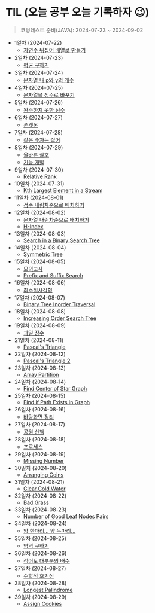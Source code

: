 # TIL (오늘 공부 오늘 기록하자 😉)
> 코딩테스트 준비(JAVA): 2024-07-23 ~ 2024-09-02
+ 1일차 (2024-07-22)
  + [자연수 뒤집어 배열로 만들기](https://github.com/subbangE/codingTest-study/blob/master/src/Day_1/array.md)
+ 2일차 (2024-07-23)
  + [평균 구하기](https://github.com/subbangE/codingTest-study/blob/master/src/Day_2/array2.md)
+ 3일차 (2024-07-24)
  + [문자열 내 p와 y의 개수](https://github.com/subbangE/codingTest-study/blob/master/src/day_3/string.md)
+ 4일차 (2024-07-25)
  + [문자열을 정수로 바꾸기](https://github.com/subbangE/codingTest-study/blob/master/src/day_4/string2.md)
+ 5일차 (2024-07-26)
  + [완주하지 못한 선수](https://github.com/subbangE/codingTest-study/blob/master/src/day_5/hashMap.md)
+ 6일차 (2024-07-27)
  + [폰켓몬](https://github.com/subbangE/codingTest-study/blob/master/src/day_6/HashMap2.md)
+ 7일차 (2024-07-28)
  + [같은 숫자는 싫어](https://github.com/subbangE/codingTest-study/blob/master/src/day_7/stack.md)
+ 8일차 (2024-07-29)
  + [올바른 괄호](https://github.com/subbangE/codingTest-study/blob/master/src/day_8/stack2.md)
  + [기능 개발](https://github.com/subbangE/codingTest-study/blob/master/src/day_8/share1.java)
+ 9일차 (2024-07-30)
  + [Relative Rank](https://github.com/subbangE/codingTest-study/blob/master/src/day_9/heap.md)
+ 10일차 (2024-07-31)
  + [Kth Largest Element in a Stream](https://github.com/subbangE/codingTest-study/blob/master/src/day_10/heap2.md)
+ 11일차 (2024-08-01)
  + [정수 내림차순으로 배치하기](https://github.com/subbangE/codingTest-study/blob/master/src/day_11/sort.md)
+ 12일차 (2024-08-02)
  + [문자열 내림차순으로 배치하기](https://github.com/subbangE/codingTest-study/blob/master/src/day_12/sort2.md)
  + [H-Index](https://github.com/subbangE/codingTest-study/blob/master/src/day_12/sort2_middler.java)
+ 13일차 (2024-08-03)
  + [Search in a Binary Search Tree](https://github.com/subbangE/codingTest-study/blob/master/src/day_13/tree.md)
+ 14일차 (2024-08-04)
  + [Symmetric Tree](https://github.com/subbangE/codingTest-study/blob/master/src/day_14/tree2.md)
+ 15일차 (2024-08-05)
  + [모의고사](https://github.com/subbangE/codingTest-study/blob/master/src/day_15/fullSearch.md)
  + [ Prefix and Suffix Search](https://github.com/subbangE/codingTest-study/blob/master/src/day_15/fullSearch_middler.java)
+ 16일차 (2024-08-06)
  + [최소직사각형](https://github.com/subbangE/codingTest-study/blob/master/src/day_16/fullSearch2.md)
+ 17일차 (2024-08-07)
  + [Binary Tree Inorder Traversal](https://github.com/subbangE/codingTest-study/blob/master/src/day_17/dfs.md)
+ 18일차 (2024-08-08)
  + [Increasing Order Search Tree](https://github.com/subbangE/codingTest-study/blob/master/src/day_18/dfs2.md)
+ 19일차 (2024-08-09)
  + [과일 장수](https://github.com/subbangE/codingTest-study/blob/master/src/day_19/greedy.md)
+ 21일차 (2024-08-11)
  + [Pascal's Triangle](https://github.com/subbangE/codingTest-study/blob/master/src/day_21/dp.md)
+ 22일차 (2024-08-12)
  + [Pascal's Triangle 2](https://github.com/subbangE/codingTest-study/blob/master/src/day_22/dp2.md)
+ 23일차 (2024-08-13)
  + [Array Partition](https://github.com/subbangE/codingTest-study/blob/master/src/day_23/greedy3.md)
+ 24일차 (2024-08-14)
  + [Find Center of Star Graph](https://github.com/subbangE/codingTest-study/blob/master/src/day_24/graph.md)
+ 25일차 (2024-08-15)
  + [Find if Path Exists in Graph](https://github.com/subbangE/codingTest-study/blob/master/src/day_25/graph2.md)
+ 26일차 (2024-08-16)
  + [바탕화면 정리](https://github.com/subbangE/codingTest-study/blob/master/src/day_26/simulation.md)
+ 27일차 (2024-08-17)
  + [공원 산책](https://github.com/subbangE/codingTest-study/blob/master/src/day_27/simulation2.md)
+ 28일차 (2024-08-18)
  + [프로세스](https://github.com/subbangE/codingTest-study/blob/master/src/day_28/queue.md)
+ 29일차 (2024-08-19)
  + [Missing Number](https://github.com/subbangE/codingTest-study/blob/master/src/day_29/search.md)
+ 30일차 (2024-08-20)
  + [Arranging Coins](https://github.com/subbangE/codingTest-study/blob/master/src/day_30/search2.md)
+ 31일차 (2024-08-21)
  + [Clear Cold Water](https://github.com/subbangE/codingTest-study/blob/master/src/day_31/bfs.md)
+ 32일차 (2024-08-22)
  + [Bad Grass](https://github.com/subbangE/codingTest-study/blob/master/src/day_32/bfs2.md)
+ 33일차 (2024-08-23)
  + [Number of Good Leaf Nodes Pairs](https://github.com/subbangE/codingTest-study/blob/master/src/day_33/dfs3.md)
+ 34일차 (2024-08-24)
  + [양 한마리... 양 두마리...](https://github.com/subbangE/codingTest-study/blob/master/src/day_34/dfs4.md)
+ 35일차 (2024-08-25)
  + [영역 구하기](https://github.com/subbangE/codingTest-study/blob/master/src/day_35/dfs5.md)
+ 36일차 (2024-08-26)
  + [적어도 대부분의 배수](https://github.com/subbangE/codingTest-study/blob/master/src/day_36/search3.md)
+ 37일차 (2024-08-27)
  + [수학적 호기심](https://github.com/subbangE/codingTest-study/blob/master/src/day_37/search4.md)
+ 38일차 (2024-08-28)
  + [Longest Palindrome](https://github.com/subbangE/codingTest-study/blob/master/src/day_38/greedy4.md)
+ 39일차 (2024-08-29)
  + [Assign Cookies](https://github.com/subbangE/codingTest-study/blob/master/src/day_39/greedy5.md)